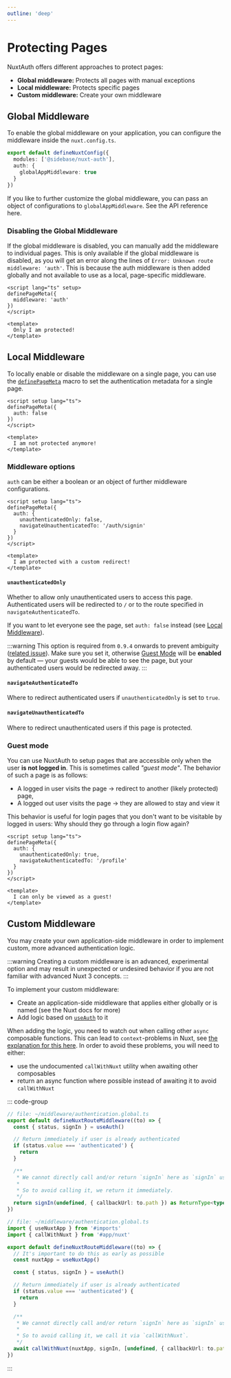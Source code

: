```yaml
---
outline: 'deep'
---
```


# Protecting Pages

NuxtAuth offers different approaches to protect pages:

- **Global middleware:** Protects all pages with manual exceptions
- **Local middleware:** Protects specific pages
- **Custom middleware:** Create your own middleware

## Global Middleware

To enable the global middleware on your application, you can configure the middleware inside the `nuxt.config.ts`.

```ts
export default defineNuxtConfig({
  modules: ['@sidebase/nuxt-auth'],
  auth: {
    globalAppMiddleware: true
  }
})
```

If you like to further customize the global middleware, you can pass an object of configurations to `globalAppMiddleware`. See the API reference here.

### Disabling the Global Middleware

If the global middleware is disabled, you can manually add the middleware to individual pages. This is only available if the global middleware is disabled, as you will get an error along the lines of `Error: Unknown route middleware: 'auth'`. This is because the auth middleware is then added globally and not available to use as a local, page-specific middleware.

```vue
<script lang="ts" setup>
definePageMeta({
  middleware: 'auth'
})
</script>

<template>
  Only I am protected!
</template>
```

## Local Middleware

To locally enable or disable the middleware on a single page, you can use the [`definePageMeta`](https://nuxt.com/docs/api/utils/define-page-meta) macro to set the authentication metadata for a single page.

```vue
<script setup lang="ts">
definePageMeta({
  auth: false
})
</script>

<template>
  I am not protected anymore!
</template>
```

### Middleware options

`auth` can be either a boolean or an object of further middleware configurations.

```vue
<script setup lang="ts">
definePageMeta({
  auth: {
    unauthenticatedOnly: false,
    navigateUnauthenticatedTo: '/auth/signin'
  }
})
</script>

<template>
  I am protected with a custom redirect!
</template>
```

#### `unauthenticatedOnly`

Whether to allow only unauthenticated users to access this page. Authenticated users will be redirected to `/` or to the route specified in `navigateAuthenticatedTo`.

If you want to let everyone see the page, set `auth: false` instead (see [Local Middleware](#local-middleware)).

:::warning
This option is required from `0.9.4` onwards to prevent ambiguity ([related issue](https://github.com/sidebase/nuxt-auth/issues/926)). Make sure you set it, otherwise [Guest Mode](#guest-mode) will be **enabled** by default — your guests would be able to see the page, but your authenticated users would be redirected away.
:::

#### `navigateAuthenticatedTo`

Where to redirect authenticated users if `unauthenticatedOnly` is set to `true`.

#### `navigateUnauthenticatedTo`

Where to redirect unauthenticated users if this page is protected.

### Guest mode

You can use NuxtAuth to setup pages that are accessible only when the user **is not logged in**. This is sometimes called _"guest mode"_. The behavior of such a page is as follows:

- A logged in user visits the page -> redirect to another (likely protected) page,
- A logged out user visits the page -> they are allowed to stay and view it

This behavior is useful for login pages that you don't want to be visitable by logged in users: Why should they go through a login flow again?

```vue
<script setup lang="ts">
definePageMeta({
  auth: {
    unauthenticatedOnly: true,
    navigateAuthenticatedTo: '/profile'
  }
})
</script>

<template>
  I can only be viewed as a guest!
</template>
```

## Custom Middleware

You may create your own application-side middleware in order to implement custom, more advanced authentication logic.

:::warning
Creating a custom middleware is an advanced, experimental option and may result in unexpected or undesired behavior if you are not familiar with advanced Nuxt 3 concepts.
:::

To implement your custom middleware:
- Create an application-side middleware that applies either globally or is named (see the Nuxt docs for more)
- Add logic based on [`useAuth`](/guide/application-side/session-access) to it

When adding the logic, you need to watch out when calling other `async` composable functions. This can lead to `context`-problems in Nuxt, see [the explanation for this here](https://github.com/nuxt/framework/issues/5740#issuecomment-1229197529). In order to avoid these problems, you will need to either:

- use the undocumented `callWithNuxt` utility when awaiting other composables
- return an async function where possible instead of awaiting it to avoid `callWithNuxt`

::: code-group

```ts [Direct return]
// file: ~/middleware/authentication.global.ts
export default defineNuxtRouteMiddleware((to) => {
  const { status, signIn } = useAuth()

  // Return immediately if user is already authenticated
  if (status.value === 'authenticated') {
    return
  }

  /**
   * We cannot directly call and/or return `signIn` here as `signIn` uses async composables under the hood, leading to "nuxt instance undefined errors", see https://github.com/nuxt/framework/issues/5740#issuecomment-1229197529
   *
   * So to avoid calling it, we return it immediately.
   */
  return signIn(undefined, { callbackUrl: to.path }) as ReturnType<typeof navigateTo>
})
```

```ts [Call with Nuxt]
// file: ~/middleware/authentication.global.ts
import { useNuxtApp } from '#imports'
import { callWithNuxt } from '#app/nuxt'

export default defineNuxtRouteMiddleware((to) => {
  // It's important to do this as early as possible
  const nuxtApp = useNuxtApp()

  const { status, signIn } = useAuth()

  // Return immediately if user is already authenticated
  if (status.value === 'authenticated') {
    return
  }

  /**
   * We cannot directly call and/or return `signIn` here as `signIn` uses async composables under the hood, leading to "nuxt instance undefined errors", see https://github.com/nuxt/framework/issues/5740#issuecomment-1229197529
   *
   * So to avoid calling it, we call it via `callWithNuxt`.
   */
  await callWithNuxt(nuxtApp, signIn, [undefined, { callbackUrl: to.path }])
})
```

:::
